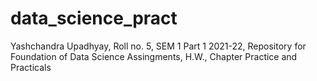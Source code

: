 # data_science_pract
Yashchandra Upadhyay, Roll no. 5, SEM 1 Part 1 2021-22, Repository for Foundation of Data Science Assingments, H.W., Chapter Practice and Practicals
